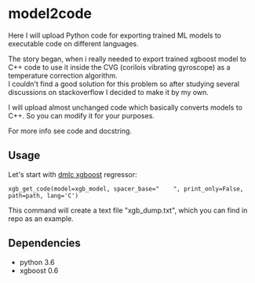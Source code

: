 # model2code

Here I will upload Python code for exporting trained ML models to executable code on different languages.  

The story began, when i really needed to export trained xgboost model to C++ code to use it inside the CVG (corilois vibrating gyroscope) as a temperature correction algorithm.  
I couldn't find a good solution for this problem so after studying several discussions on stackoverflow I decided to make it by my own.

I will upload almost unchanged code which basically converts models to C++. So you can modify it for your purposes.  

For more info see code and docstring.

## Usage

Let's start with [dmlc xgboost](https://github.com/dmlc/xgboost) regressor:  

```
xgb_get_code(model=xgb_model, spacer_base="    ", print_only=False, path=path, lang='C')
```

This command will create a text file "xgb_dump.txt", which you can find in repo as an example. 

## Dependencies  
* python 3.6
* xgboost 0.6
